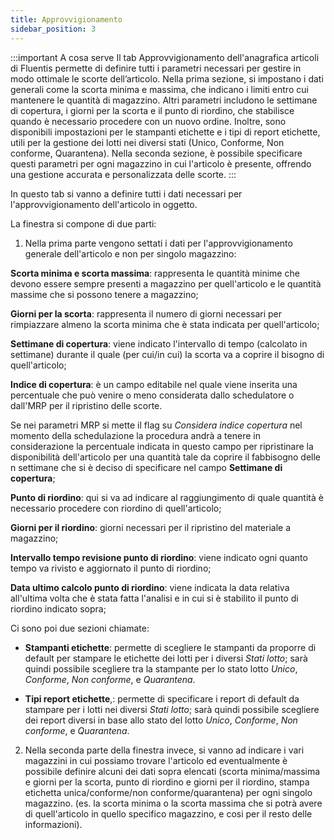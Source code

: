 ```yaml
---
title: Approvvigionamento
sidebar_position: 3
---
```


:::important A cosa serve
Il tab Approvvigionamento dell'anagrafica articoli di Fluentis permette di definire tutti i parametri necessari per gestire in modo ottimale le scorte dell’articolo. Nella prima sezione, si impostano i dati generali come la scorta minima e massima, che indicano i limiti entro cui mantenere le quantità di magazzino. Altri parametri includono le settimane di copertura, i giorni per la scorta e il punto di riordino, che stabilisce quando è necessario procedere con un nuovo ordine.
Inoltre, sono disponibili impostazioni per le stampanti etichette e i tipi di report etichette, utili per la gestione dei lotti nei diversi stati (Unico, Conforme, Non conforme, Quarantena). Nella seconda sezione, è possibile specificare questi parametri per ogni magazzino in cui l'articolo è presente, offrendo una gestione accurata e personalizzata delle scorte.
:::

In questo tab si vanno a definire tutti i dati necessari per l'approvvigionamento dell'articolo in oggetto.

La finestra si compone di due parti: 

1. Nella prima parte vengono settati i dati per l'approvvigionamento generale dell'articolo e non per singolo magazzino:

**Scorta minima e scorta massima**: rappresenta le quantità minime che devono essere sempre presenti a magazzino per quell'articolo e le quantità massime che si possono tenere a magazzino;

**Giorni per la scorta**: rappresenta il numero di giorni necessari per rimpiazzare almeno la scorta minima che è stata indicata per quell'articolo;

**Settimane di copertura**: viene indicato l'intervallo di tempo (calcolato in settimane) durante il quale (per cui/in cui) la scorta va a coprire il bisogno di quell'articolo;

**Indice di copertura**: è un campo editabile nel quale viene inserita una percentuale che può venire o meno considerata dallo schedulatore o dall'MRP per il ripristino delle scorte.

Se nei parametri MRP si mette il flag su *Considera indice copertura* nel momento della schedulazione la procedura andrà a tenere in considerazione la percentuale indicata in questo campo per ripristinare la disponibilità dell'articolo per una quantità tale da coprire il fabbisogno delle n settimane che si è deciso di specificare nel campo **Settimane di copertura**;

**Punto di riordino**: qui si va ad indicare al raggiungimento di quale quantità è necessario procedere con riordino di quell'articolo;

**Giorni per il riordino**: giorni necessari per il ripristino del materiale a magazzino;

**Intervallo tempo revisione punto di riordino**: viene indicato ogni quanto tempo va rivisto e aggiornato il punto di riordino;

**Data ultimo calcolo punto di riordino**: viene indicata la data relativa all'ultima volta che è stata fatta l'analisi e in cui si è stabilito il punto di riordino indicato sopra;

Ci sono poi due sezioni chiamate:

- **Stampanti etichette**: permette di scegliere le stampanti da proporre di default per stampare le etichette dei lotti per i diversi *Stati lotto*; sarà quindi possibile scegliere tra la stampante per lo stato lotto *Unico*, *Conforme*, *Non conforme*, e *Quarantena*.

- **Tipi report etichette**,: permette di specificare i report di default da stampare per i lotti nei diversi *Stati lotto*; sarà quindi possibile scegliere dei report diversi in base allo stato del lotto *Unico*, *Conforme*, *Non conforme*, e *Quarantena*.

2. Nella seconda parte della finestra invece, si vanno ad indicare i vari magazzini in cui possiamo trovare l'articolo ed eventualmente è possibile definire alcuni dei dati sopra elencati (scorta minima/massima e giorni per la scorta, punto di riordino e giorni per il riordino, stampa etichetta unica/conforme/non conforme/quarantena) per ogni singolo magazzino. (es. la scorta minima o la scorta massima che si potrà avere di quell'articolo in quello specifico magazzino, e cosi per il resto delle informazioni).

